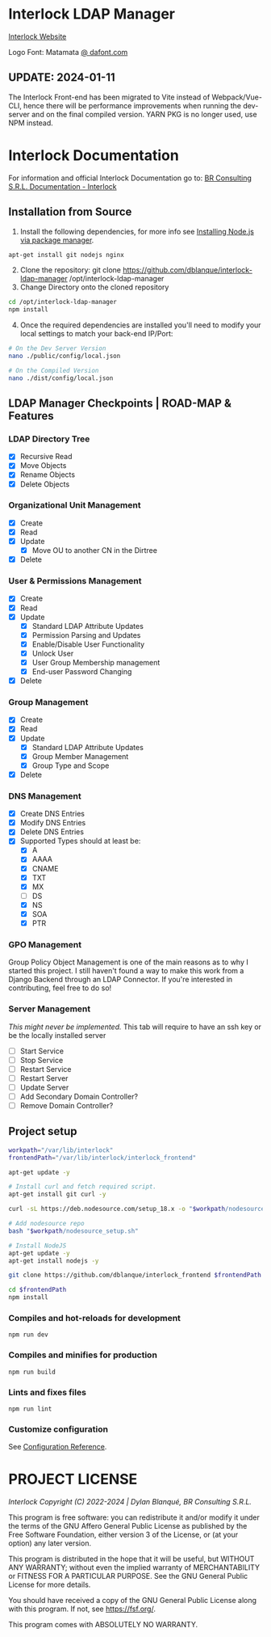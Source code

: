 # Interlock LDAP Manager

[Interlock Website](https://interlock.brconsulting.info/)

Logo Font:
Matamata [@ dafont.com](https://www.dafont.com/matamata.font)

## UPDATE: 2024-01-11

The Interlock Front-end has been migrated to Vite instead of Webpack/Vue-CLI,
hence there will be performance improvements when running the dev-server and on the
final compiled version. YARN PKG is no longer used, use NPM instead.

# Interlock Documentation

For information and official Interlock Documentation go to:
[BR Consulting S.R.L. Documentation - Interlock](https://docs.brconsulting.info/sphinx/en/docs/Development/Interlock/00-ilck-overview.html)

## Installation from Source

  1. Install the following dependencies, for more info see
  [Installing Node.js via package manager](https://nodejs.org/en/download/package-manager).
  ```bash
  apt-get install git nodejs nginx
  ```

  2. Clone the repository: git clone https://github.com/dblanque/interlock-ldap-manager /opt/interlock-ldap-manager
  3. Change Directory onto the cloned repository
  ```bash
  cd /opt/interlock-ldap-manager
  npm install
  ```
  4. Once the required dependencies are installed you'll need to modify your local settings to match your back-end IP/Port:
  ```bash
  # On the Dev Server Version
  nano ./public/config/local.json

  # On the Compiled Version
  nano ./dist/config/local.json
  ```

## LDAP Manager Checkpoints | ROAD-MAP & Features

### LDAP Directory Tree
 - [x] Recursive Read
 - [x] Move Objects
 - [x] Rename Objects
 - [x] Delete Objects

### Organizational Unit Management
 - [x] Create
 - [x] Read
 - [x] Update
      - [x] Move OU to another CN in the Dirtree
 - [x] Delete

### User & Permissions Management
 - [x] Create
 - [x] Read
 - [x] Update
      - [x] Standard LDAP Attribute Updates
      - [x] Permission Parsing and Updates
      - [x] Enable/Disable User Functionality
      - [x] Unlock User
      - [x] User Group Membership management
      - [x] End-user Password Changing
 - [x] Delete

### Group Management
 - [x] Create
 - [x] Read
 - [x] Update
      - [x] Standard LDAP Attribute Updates
      - [x] Group Member Management
      - [x] Group Type and Scope 
 - [x] Delete

### DNS Management

 - [x] Create DNS Entries
 - [x] Modify DNS Entries
 - [x] Delete DNS Entries
 - [x] Supported Types should at least be:
    * [x] A
    * [x] AAAA
    * [x] CNAME
    * [x] TXT
    * [x] MX
    * [ ] DS
    * [x] NS
    * [x] SOA
    * [x] PTR

### GPO Management

Group Policy Object Management is one of the main reasons as to why I started this project.
I still haven't found a way to make this work from a Django Backend through an LDAP Connector.
If you're interested in contributing, feel free to do so!

### Server Management
*This might never be implemented.*
This tab will require to have an ssh key or be the locally installed server
 - [ ] Start Service
 - [ ] Stop Service
 - [ ] Restart Service
 - [ ] Restart Server
 - [ ] Update Server
 - [ ] Add Secondary Domain Controller?
 - [ ] Remove Domain Controller?

## Project setup
```bash
workpath="/var/lib/interlock"
frontendPath="/var/lib/interlock/interlock_frontend"

apt-get update -y

# Install curl and fetch required script.
apt-get install git curl -y

curl -sL https://deb.nodesource.com/setup_18.x -o "$workpath/nodesource_setup.sh"

# Add nodesource repo
bash "$workpath/nodesource_setup.sh"

# Install NodeJS
apt-get update -y
apt-get install nodejs -y

git clone https://github.com/dblanque/interlock_frontend $frontendPath

cd $frontendPath
npm install
```

### Compiles and hot-reloads for development
```
npm run dev
```

### Compiles and minifies for production
```
npm run build
```

### Lints and fixes files
```
npm run lint
```

### Customize configuration
See [Configuration Reference](https://cli.vuejs.org/config/).

# PROJECT LICENSE

*Interlock Copyright (C) 2022-2024 | Dylan Blanqué, BR Consulting S.R.L.*

This program is free software: you can redistribute it and/or modify
it under the terms of the GNU Affero General Public License as published by
the Free Software Foundation, either version 3 of the License, or
(at your option) any later version.

This program is distributed in the hope that it will be useful,
but WITHOUT ANY WARRANTY; without even the implied warranty of
MERCHANTABILITY or FITNESS FOR A PARTICULAR PURPOSE.  See the
GNU General Public License for more details.

You should have received a copy of the GNU General Public License
along with this program.  If not, see <https://fsf.org/>.

This program comes with ABSOLUTELY NO WARRANTY.

